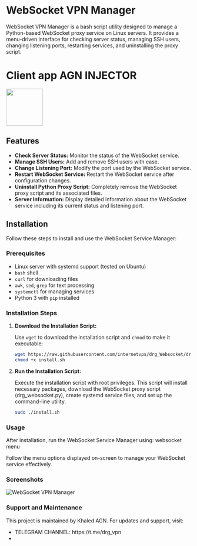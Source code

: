 # WebSocket VPN Manager

WebSocket VPN Manager is a bash script utility designed to manage a Python-based WebSocket proxy service on Linux servers. It provides a menu-driven interface for checking server status, managing SSH users, changing listening ports, restarting services, and uninstalling the proxy script.

# Client app AGN INJECTOR

<p>
<a href="https://play.google.com/store/apps/details?id=com.agn.injector"><img src="https://play.google.com/intl/en_us/badges/images/generic/en-play-badge.png" height="100"></a>
</p>

## Features

- **Check Server Status:** Monitor the status of the WebSocket service.
- **Manage SSH Users:** Add and remove SSH users with ease.
- **Change Listening Port:** Modify the port used by the WebSocket service.
- **Restart WebSocket Service:** Restart the WebSocket service after configuration changes.
- **Uninstall Python Proxy Script:** Completely remove the WebSocket proxy script and its associated files.
- **Server Information:** Display detailed information about the WebSocket service including its current status and listening port.

## Installation

Follow these steps to install and use the WebSocket Service Manager:

### Prerequisites

- Linux server with systemd support (tested on Ubuntu)
- `bash` shell
- `curl` for downloading files
- `awk`, `sed`, `grep` for text processing
- `systemctl` for managing services
- Python 3 with `pip` installed

### Installation Steps

1. **Download the Installation Script:**

   Use `wget` to download the installation script and `chmod` to make it executable:

   ```bash
   wget https://raw.githubusercontent.com/internetvps/drg_Websocket/drg/install.sh
   chmod +x install.sh

2. **Run the Installation Script:**

   Execute the installation script with root privileges. This script will install necessary packages, download the WebSocket proxy script (drg_websocket.py), create systemd 
   service files, and set up the command-line utility.
   
   ```bash
   sudo ./install.sh

### Usage
After installation, run the WebSocket Service Manager using:
     websocket menu

Follow the menu options displayed on-screen to manage your WebSocket service effectively.

### Screenshots
![WebSocket VPN Manager](screenshot.PNG)



### Support and Maintenance

This project is maintained by Khaled AGN. For updates and support, visit:

<ul>
 <li>TELEGRAM CHANNEL: https://t.me/drg_vpn</li>
 <li>
 
 </ul>












